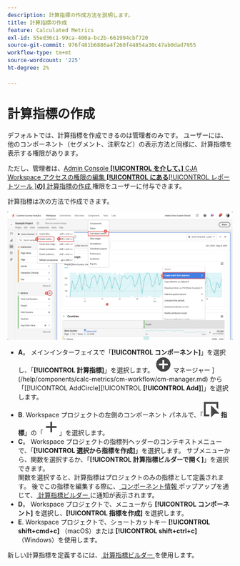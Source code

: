 ```yaml
---
description: 計算指標の作成方法を説明します。
title: 計算指標の作成
feature: Calculated Metrics
exl-id: 55ed36c1-99ca-400a-bc2b-661994cbf720
source-git-commit: 976f481b6886a4f260f44854a30c47ab0dad7955
workflow-type: tm+mt
source-wordcount: '225'
ht-degree: 2%

---
```


# 計算指標の作成

デフォルトでは、計算指標を作成できるのは管理者のみです。 ユーザーには、他のコンポーネント（セグメント、注釈など）の表示方法と同様に、計算指標を表示する権限があります。

ただし、管理者は、[Admin Console **[!UICONTROL を介して、]** CJA Workspace アクセスの権限の編集 **[!UICONTROL にある**[!UICONTROL  レポートツール ]**の]** 計算指標の作成 ](/help/technotes/access-control.md#user-level-access) 権限をユーザーに付与できます。


計算指標は次の方法で作成できます。

![ 計算指標の作成方法 ](assets/create-metric.png)

* **A**。 メインインターフェイスで「**[!UICONTROL コンポーネント]**」を選択し、「**[!UICONTROL 計算指標]**」を選択します。 ![ 計算指標 ](/help/assets/icons/AddCircle.svg) マネージャー ](/help/components/calc-metrics/cm-workflow/cm-manager.md) から「[[!UICONTROL AddCircle][!UICONTROL **[!UICONTROL Add]**]」を選択します。
* **B**. Workspace プロジェクトの左側のコンポーネント パネルで、「![ イベント ](/help/assets/icons/Event.svg) **指標**」の「![ 追加 ](/help/assets/icons/Add.svg)」を選択します。
* **C**。 Workspace プロジェクトの指標列ヘッダーのコンテキストメニューで、「**[!UICONTROL 選択から指標を作成]**」を選択します。 サブメニューから、関数を選択するか、「**[!UICONTROL 計算指標ビルダーで開く]**」を選択できます。 <br/> 関数を選択すると、計算指標はプロジェクトのみの指標として定義されます。 後でこの指標を編集する際に、[ コンポーネント情報 ](/help/components/use-components-in-workspace.md#component-info) ポップアップを通じて、[ 計算指標ビルダー ](/help/components/calc-metrics/cm-workflow/cm-build-metrics.md) に通知が表示されます。
* **D**。 Workspace プロジェクトで、メニューから **[!UICONTROL コンポーネント]** を選択し、**[!UICONTROL 指標を作成]** を選択します。
* **E**. Workspace プロジェクトで、ショートカットキー **[!UICONTROL shift+cmd+c]** （macOS）または **[!UICONTROL shift+ctrl+c]** （Windows）を使用します。

新しい計算指標を定義するには、[ 計算指標ビルダー ](/help/components/calc-metrics/cm-workflow/cm-build-metrics.md) を使用します。

<!--

Learn about the steps to take for creating calculated metrics.

| Workflow Task | Description |
| --- | --- |
| Plan Calculated Metrics | Especially for metrics that are going to be officially "approved", it makes sense to outline which calculated metrics will be widely used and how they will be defined. |
| [Build](/help/components/calc-metrics/cm-workflow/cm-build-metrics.md) Calculated Metrics | Build and edit calculated and advanced calculated metrics for use in [!DNL Customer Journey Analytics] components. |
| [Tag](cm-tagging.md) Calculated Metrics | Tag calculated metrics for ease of organization and sharing. See how to plan and assign tags for simple and advanced searches and organization. |
| [Approve](cm-approving.md) Calculated Metrics | Approve calculated metrics to make them canonical. |
| Apply Calculated Metrics | You can apply metrics directly from a report, from the Metric Selector (to access it, click [!UICONTROL Show Metrics]). |
| Filter Calculated Metrics | In the Metric Selector, click [!UICONTROL Advanced Selection] and filter by tags, owners, and other filters (Show All, Mine, Shared With me, Favorites, and Approved.) |
| Mark Calculated Metrics as [Favorites](cm-finding.md) | Marking metrics as favorites is another way to organize them for ease of use.|

-->
